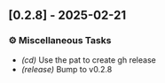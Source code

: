 ## [0.2.8] - 2025-02-21

### ⚙️ Miscellaneous Tasks

- *(cd)* Use the pat to create gh release
- *(release)* Bump to v0.2.8

<!-- generated by git-cliff -->
